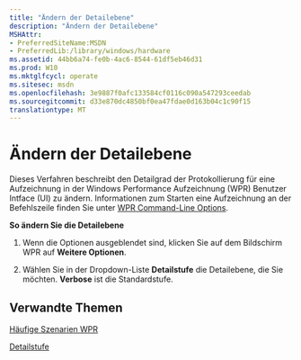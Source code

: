 ```yaml
---
title: "Ändern der Detailebene"
description: "Ändern der Detailebene"
MSHAttr:
- PreferredSiteName:MSDN
- PreferredLib:/library/windows/hardware
ms.assetid: 44bb6a74-fe0b-4ac6-8544-61df5eb46d31
ms.prod: W10
ms.mktglfcycl: operate
ms.sitesec: msdn
ms.openlocfilehash: 3e9887f0afc133584cf0116c090a547293ceedab
ms.sourcegitcommit: d33e870dc4850bf0ea47fdae0d163b04c1c90f15
translationtype: MT
---
```

# <a name="change-the-detail-level"></a>Ändern der Detailebene


Dieses Verfahren beschreibt den Detailgrad der Protokollierung für eine Aufzeichnung in der Windows Performance Aufzeichnung (WPR) Benutzer Intface (UI) zu ändern. Informationen zum Starten eine Aufzeichnung an der Befehlszeile finden Sie unter [WPR Command-Line Options](wpr-command-line-options.md).

**So ändern Sie die Detailebene**

1.  Wenn die Optionen ausgeblendet sind, klicken Sie auf dem Bildschirm WPR auf **Weitere Optionen**.

2.  Wählen Sie in der Dropdown-Liste **Detailstufe** die Detailebene, die Sie möchten. **Verbose** ist die Standardstufe.

## <a name="related-topics"></a>Verwandte Themen


[Häufige Szenarien WPR](windows-performance-recorder-common-scenarios.md)

[Detailstufe](detail-level.md)

 

 







